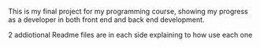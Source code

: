This is my final project for my programming course, showing my progress as a developer in both front end and back end development.

2 addiotional Readme files are in each side explaining to how use each one
